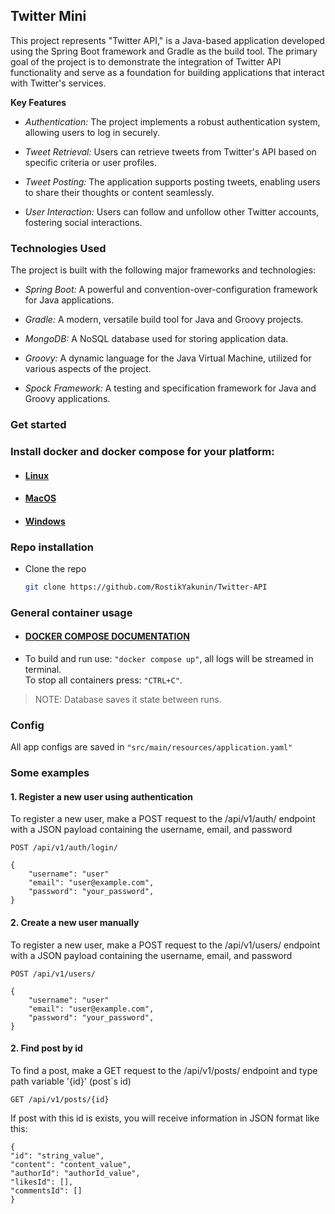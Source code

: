 ## Twitter Mini
This project represents "Twitter API," is a Java-based application developed using the Spring Boot framework and Gradle as the build tool. The primary goal of the project is to demonstrate the integration of Twitter API functionality and serve as a foundation for building applications that interact with Twitter's services.

**Key Features**
- *Authentication:* The project implements a robust authentication system, allowing users to log in securely.

- *Tweet Retrieval:* Users can retrieve tweets from Twitter's API based on specific criteria or user profiles.

- *Tweet Posting:* The application supports posting tweets, enabling users to share their thoughts or content seamlessly.

- *User Interaction:* Users can follow and unfollow other Twitter accounts, fostering social interactions.

### Technologies Used

The project is built with the following major frameworks and technologies:

- *Spring Boot:* A powerful and convention-over-configuration framework for Java applications.

- *Gradle:* A modern, versatile build tool for Java and Groovy projects.

- *MongoDB:* A NoSQL database used for storing application data.

- *Groovy:* A dynamic language for the Java Virtual Machine, utilized for various aspects of the project.

- *Spock Framework:* A testing and specification framework for Java and Groovy applications.

### Get started

### Install docker and docker compose for your platform:
- #### [Linux](https://docs.docker.com/desktop/install/linux-install/)
- #### [MacOS](https://docs.docker.com/desktop/install/mac-install/)
- #### [Windows](https://docs.docker.com/desktop/windows/wsl/)

### Repo installation
- Clone the repo
   ```sh
   git clone https://github.com/RostikYakunin/Twitter-API
   ```

### General container usage
- #### [DOCKER COMPOSE DOCUMENTATION](https://docs.docker.com/compose/reference/)
- To build and run use: `"docker compose up"`, all logs will be streamed in terminal. <br>
  To stop all containers press: `"CTRL+C"`.

> NOTE: Database saves it state between runs.

### Config
All app configs are saved in `"src/main/resources/application.yaml"`

### Some examples

#### 1. Register a new user using authentication
To register a new user, make a POST request to the /api/v1/auth/ endpoint with a JSON payload containing the username, email, and password
```
POST /api/v1/auth/login/ 

{
    "username": "user"
    "email": "user@example.com",
    "password": "your_password",
}
```

#### 2. Create a new user manually
To register a new user, make a POST request to the /api/v1/users/ endpoint with a JSON payload containing the username, email, and password
```
POST /api/v1/users/ 

{
    "username": "user"
    "email": "user@example.com",
    "password": "your_password",
}
```

#### 2. Find post by id
To find a post, make a GET request to the /api/v1/posts/ endpoint and type path variable '{id}' (post`s id) 
```
GET /api/v1/posts/{id} 
```

If post with this id is exists, you will receive information in JSON format like this: 

```
{
"id": "string_value",
"content": "content_value",
"authorId": "authorId_value",
"likesId": [],
"commentsId": []
}
```
